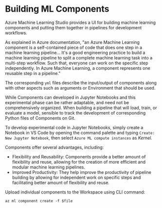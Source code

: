 # Building ML Components 

Azure Machine Learning Studio provides a UI for building machine learning components and putting them together in pipelines for development workflows. 

As explained in Azure documentation, "an Azure Machine Learning component is a self-contained piece of code that does one step in a machine learning pipeline... It's a good engineering practice to build a machine learning pipeline to split a complete machine learning task into a multi-step workflow. Such that, everyone can work on the specific step independently. In Azure Machine Learning, a component represents one reusable step in a pipeline."

The corresponding `yml` files describe the input/output of components along with other aspects such as arguments or Environment that should be used. 

While Components can developed in Jupyter Notebooks and this experimental phase can be rather adaptable, and need not be comprehensively organized. When building a pipeline that will load, train, or evaluate a model, sensible to track the development of corresponding Python files of Components on Git. 

To develop experimental code in Jupyter Notebooks, simply create a Notebook in VS Code by opening the command palette and typing `Create: New Jupyter Notebook`, then select `Azure ML compute instances` as _Kernel_. 

Components offer several advantages, including:
- Flexibility and Reusability: Components provide a better amount of flexibility and reuse, allowing for the creation of more efficient and modular machine learning pipelines. 
- Improved Productivity: They help improve the productivity of pipeline building by allowing for independent work on specific steps and facilitating better amount of flexibility and reuse.

Upload individual components to the Workspace using CLI command: 
```
az ml component create -f $file
```
